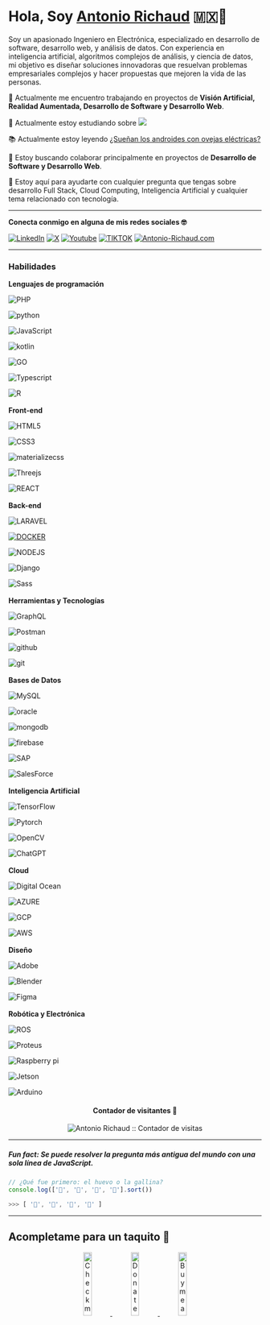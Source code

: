  # Hola, Soy <a href="https://antonio-richaud.com/">Antonio Richaud</a> 🇲🇽🤠

Soy un apasionado Ingeniero en Electrónica, especializado en desarrollo de software, desarrollo web, y análisis de datos. Con experiencia en inteligencia artificial, algoritmos complejos de análisis, y ciencia de datos, mi objetivo es diseñar soluciones innovadoras que resuelvan problemas empresariales complejos y hacer propuestas que mejoren la vida de las personas.
 
 🚀 Actualmente me encuentro trabajando en proyectos de **Visión Artificial, Realidad Aumentada, Desarrollo de Software y Desarrollo Web**.
 
 🌱 Actualmente estoy estudiando sobre <img src="http://img.shields.io/badge/-Keras-d92c16?style=flat&logo=keras&logoColor=white">
 
  📚 Actualmente estoy leyendo <a href="https://www.amazon.com.mx/%C2%BFSue%C3%B1an-los-androides-ovejas-el%C3%A9ctricas/dp/6070743601">¿Sueñan los androides con ovejas eléctricas?</a>
 
 👾 Estoy buscando colaborar principalmente en proyectos de **Desarrollo de Software y Desarrollo Web**.
 
 💬 Estoy aquí para ayudarte con cualquier pregunta que tengas sobre desarrollo Full Stack, Cloud Computing, Inteligencia Artificial y cualquier tema relacionado con tecnología. 

---

**Conecta conmigo en alguna de mis redes sociales 🤓**

[![LinkedIn](https://img.shields.io/badge/-LINKEDIN-0077B5?style=for-the-badge&logo=linkedin&logoColor=white)](https://www.linkedin.com/in/antonio-richaud/)
[![X](https://img.shields.io/badge/-(Twitter)-000000?style=for-the-badge&logo=X&logoColor=white)](https://twitter.com/Antonio_Richaud)
[![Youtube](https://img.shields.io/badge/-YOUTUBE-D14836?style=for-the-badge&logo=youtube&logoColor=white)](https://www.youtube.com/@AntonioRichaud/)
[![TIKTOK](https://img.shields.io/badge/-TIKTOK-000000?style=for-the-badge&logo=tiktok&logoColor=white)](https://www.tiktok.com/@_antonio_richaud)
[![Antonio-Richaud.com](https://img.shields.io/badge/-ANTONIORICHAUD.COM-8E2DE2?style=for-the-badge&logo=react&logoColor=white)](https://antonio-richaud.com/)

---

### Habilidades 

**Lenguajes de programación**

![PHP](https://img.shields.io/badge/PHP-grey?style=for-the-badge&logo=PHP&logoColor=white&labelColor=8E2DE2)

![python](https://img.shields.io/badge/-python-grey?style=for-the-badge&logo=python&logoColor=white&labelColor=8E2DE2)

![JavaScript](https://img.shields.io/badge/-JavaScript-grey?style=for-the-badge&logo=javascript&logoColor=white&labelColor=8E2DE2)

![kotlin](https://img.shields.io/badge/-Kotlin-grey?style=for-the-badge&logo=kotlin&logoColor=white&labelColor=8E2DE2)

![GO](https://img.shields.io/badge/-golang-grey?style=for-the-badge&logo=go&logoColor=white&labelColor=8E2DE2)

![Typescript](https://img.shields.io/badge/-typescrript-grey?style=for-the-badge&logo=typescript&logoColor=white&labelColor=8E2DE2)

![R](https://img.shields.io/badge/-R-grey?style=for-the-badge&logo=r&logoColor=white&labelColor=8E2DE2)
<br>
<br>
**Front-end**

![HTML5](https://img.shields.io/badge/-HTML-grey?style=for-the-badge&logo=html5&logoColor=white&labelColor=8E2DE2)

![CSS3](https://img.shields.io/badge/css-grey?style=for-the-badge&logo=css3&logoColor=white&labelColor=8E2DE2)

![materializecss](https://img.shields.io/badge/Materialize%20css-grey?style=for-the-badge&logo=google&logoColor=white&labelColor=8E2DE2)

![Threejs](https://img.shields.io/badge/-Three.js-grey?style=for-the-badge&logo=three.js&logoColor=white&labelColor=8E2DE2)

![REACT](https://img.shields.io/badge/-React-grey?style=for-the-badge&logo=react&logoColor=white&labelColor=8E2DE2)
<br>
<br>
**Back-end**

![LARAVEL](https://img.shields.io/badge/-LARAVEL-grey?style=for-the-badge&logo=laravel&logoColor=white&labelColor=8E2DE2)

[![DOCKER](https://img.shields.io/badge/-Docker-grey?style=for-the-badge&logo=docker&logoColor=white&labelColor=8E2DE2)](https://antonio-richaud.com/blog/archivo/publicaciones/19-docker.html)

![NODEJS](https://img.shields.io/badge/-Node.JS-grey?style=for-the-badge&logo=node.js&logoColor=white&labelColor=8E2DE2)

![Django](https://img.shields.io/badge/-DJango-grey?style=for-the-badge&logo=django&logoColor=white&labelColor=8E2DE2)

![Sass](https://img.shields.io/badge/sass-grey?style=for-the-badge&logo=sass&logoColor=white&labelColor=8E2DE2)
<br>
<br>
**Herramientas y Tecnologías**

![GraphQL](https://img.shields.io/badge/-GRAPHQL-grey?style=for-the-badge&logo=GRAPHQL&logoColor=white&labelColor=8E2DE2)

![Postman](https://img.shields.io/badge/-Postman-grey?style=for-the-badge&logo=postman&logoColor=white&labelColor=8E2DE2)

![github](https://img.shields.io/badge/-github-grey?style=for-the-badge&logo=github&logoColor=white&labelColor=8E2DE2)

![git](https://img.shields.io/badge/-git-grey?style=for-the-badge&logo=git&logoColor=white&labelColor=8E2DE2)
<br>
<br>
**Bases de Datos**

![MySQL](https://img.shields.io/badge/-mysql-grey?style=for-the-badge&logo=mysql&logoColor=white&labelColor=8E2DE2)

![oracle](https://img.shields.io/badge/-Oracle-grey?style=for-the-badge&logo=oracle&logoColor=white&labelColor=8E2DE2)

![mongodb](https://img.shields.io/badge/-mongodb-grey?style=for-the-badge&logo=mongodb&logoColor=white&labelColor=8E2DE2)

![firebase](https://img.shields.io/badge/-firebase-grey?style=for-the-badge&logo=firebase&logoColor=white&labelColor=8E2DE2)

![SAP](https://img.shields.io/badge/-sap-grey?style=for-the-badge&logo=sap&logoColor=white&labelColor=8E2DE2)

![SalesForce](https://img.shields.io/badge/-salesforce-grey?style=for-the-badge&logo=salesforce&logoColor=white&labelColor=8E2DE2)
<br>
<br>
**Inteligencia Artificial**

![TensorFlow](https://img.shields.io/badge/-tensorflow-grey?style=for-the-badge&logo=tensorflow&logoColor=white&labelColor=8E2DE2)

![Pytorch](https://img.shields.io/badge/-Pytorch-grey?style=for-the-badge&logo=pytorch&logoColor=white&labelColor=8E2DE2)

![OpenCV](https://img.shields.io/badge/-OpenCV-grey?style=for-the-badge&logo=opencv&logoColor=white&labelColor=8E2DE2)

![ChatGPT](https://img.shields.io/badge/-chatgpt-grey?style=for-the-badge&logo=openai&logoColor=white&labelColor=8E2DE2)
<br>
<br>
**Cloud**

![Digital Ocean](https://img.shields.io/badge/-Digital%20Ocean-grey?style=for-the-badge&logo=digitalocean&logoColor=white&labelColor=8E2DE2)

![AZURE](https://img.shields.io/badge/-Azure-grey?style=for-the-badge&logo=microsoftazure&logoColor=white&labelColor=8E2DE2)

![GCP](https://img.shields.io/badge/-GCP-grey?style=for-the-badge&logo=google%20cloud&logoColor=white&labelColor=8E2DE2)

![AWS](https://img.shields.io/badge/-AWS-grey?style=for-the-badge&logo=amazon&logoColor=white&labelColor=8E2DE2)
<br>
<br>
**Diseño**

![Adobe](https://img.shields.io/badge/-Adobe%20Suite-grey?style=for-the-badge&logo=Adobe&logoColor=white&labelColor=8E2DE2)

![Blender](https://img.shields.io/badge/-Blender-grey?style=for-the-badge&logo=blender&logoColor=white&labelColor=8E2DE2)

![Figma](https://img.shields.io/badge/-Figma-grey?style=for-the-badge&logo=figma&logoColor=white&labelColor=8E2DE2)
<br>
<br>
**Robótica y Electrónica**

![ROS](https://img.shields.io/badge/-ROS-grey?style=for-the-badge&logo=ROS&logoColor=white&labelColor=8E2DE2)

![Proteus](https://img.shields.io/badge/-Proteus-grey?style=for-the-badge&logo=proteus&logoColor=white&labelColor=8E2DE2)

![Raspberry pi](https://img.shields.io/badge/-Raspberry%20pi-grey?style=for-the-badge&logo=raspberrypi&logoColor=white&labelColor=8E2DE2)

![Jetson](https://img.shields.io/badge/-Jetson-grey?style=for-the-badge&logo=nvidia&logoColor=white&labelColor=8E2DE2)

![Arduino](https://img.shields.io/badge/-Arduino-grey?style=for-the-badge&logo=arduino&logoColor=white&labelColor=8E2DE2)

<h4 align="center">Contador de visitantes 👀 </h4>

<p align="center"><img src="https://profile-counter.glitch.me/antonio-richaud%7D/count.svg" alt="Antonio Richaud :: Contador de visitas" /></p>

---

##### Fun fact: Se puede resolver la pregunta más antigua del mundo con una sola línea de JavaScript.

```javascript
// ¿Qué fue primero: el huevo o la gallina?
console.log(['🥚', '🐣', '🐥', '🐔'].sort())

>>> [ '🐔', '🐣', '🐥', '🥚' ]
```

----------------

## Acompletame para un taquito 🥺

<p align="center">
  <a href="#" target="_blank">
    <img width="18%" alt="Check my Patreon" src="https://raw.githubusercontent.com/onimur/.github/master/.resources/support-patreon.png"/>
  </a>
  <a href="#" target="_blank">
      <img width="18%" alt="Donate with Paypal" src="https://raw.githubusercontent.com/onimur/.github/master/.resources/support-paypal.png"/>
  </a>
  <a href="#" target="_blank">
      <img width="18%" alt="Buy me a coffee" src="https://raw.githubusercontent.com/onimur/.github/master/.resources/support-buy-coffee.png"/>
  </a>
</p>